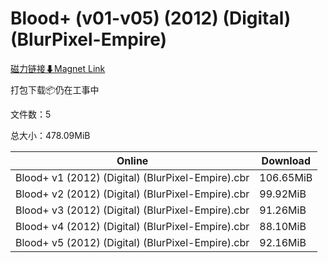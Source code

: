 # Blood+ (v01-v05) (2012) (Digital) (BlurPixel-Empire)

[磁力链接⬇Magnet Link](magnet:?xt=urn:btih:21a5e0b28e87b786374d8e09469ba089d8d5e763&dn=Blood%2B%20%28v01-v05%29%20%282012%29%20%28Digital%29%20%28BlurPixel-Empire%29)

打包下载📦仍在工事中

文件数：5

总大小：478.09MiB

Online | Download
--- | ---
Blood+ v1 (2012) (Digital) (BlurPixel-Empire).cbr | 106.65MiB
Blood+ v2 (2012) (Digital) (BlurPixel-Empire).cbr | 99.92MiB
Blood+ v3 (2012) (Digital) (BlurPixel-Empire).cbr | 91.26MiB
Blood+ v4 (2012) (Digital) (BlurPixel-Empire).cbr | 88.10MiB
Blood+ v5 (2012) (Digital) (BlurPixel-Empire).cbr | 92.16MiB